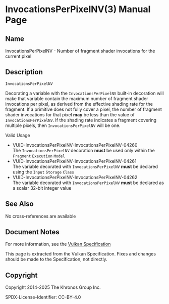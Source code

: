 # InvocationsPerPixelNV(3) Manual Page

## Name

InvocationsPerPixelNV - Number of fragment shader invocations for the current pixel



## [](#_description)Description

`InvocationsPerPixelNV`

Decorating a variable with the `InvocationsPerPixelNV` built-in decoration will make that variable contain the maximum number of fragment shader invocations per pixel, as derived from the effective shading rate for the fragment. If a primitive does not fully cover a pixel, the number of fragment shader invocations for that pixel **may** be less than the value of `InvocationsPerPixelNV`. If the shading rate indicates a fragment covering multiple pixels, then `InvocationsPerPixelNV` will be one.

Valid Usage

- [](#VUID-InvocationsPerPixelNV-InvocationsPerPixelNV-04260)VUID-InvocationsPerPixelNV-InvocationsPerPixelNV-04260  
  The `InvocationsPerPixelNV` decoration **must** be used only within the `Fragment` `Execution` `Model`
- [](#VUID-InvocationsPerPixelNV-InvocationsPerPixelNV-04261)VUID-InvocationsPerPixelNV-InvocationsPerPixelNV-04261  
  The variable decorated with `InvocationsPerPixelNV` **must** be declared using the `Input` `Storage` `Class`
- [](#VUID-InvocationsPerPixelNV-InvocationsPerPixelNV-04262)VUID-InvocationsPerPixelNV-InvocationsPerPixelNV-04262  
  The variable decorated with `InvocationsPerPixelNV` **must** be declared as a scalar 32-bit integer value

## [](#_see_also)See Also

No cross-references are available

## [](#_document_notes)Document Notes

For more information, see the [Vulkan Specification](https://registry.khronos.org/vulkan/specs/latest/html/vkspec.html#InvocationsPerPixelNV)

This page is extracted from the Vulkan Specification. Fixes and changes should be made to the Specification, not directly.

## [](#_copyright)Copyright

Copyright 2014-2025 The Khronos Group Inc.

SPDX-License-Identifier: CC-BY-4.0